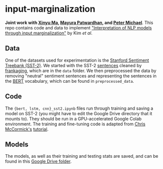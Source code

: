 # input-marginalization
**Joint work with [Xinyu Ma](https://github.com/maxinY), [Mayura Patwardhan](https://github.com/mayapatward), and [Peter Michael](https://github.com/ptrmcl)**. This repo contains code and data to implement ["Interpretation of NLP models through input marginalization"](https://www.aclweb.org/anthology/2020.emnlp-main.255/) by Kim *et al*.

## Data

One of the datasets used for experimentation is the [Stanford Sentiment Treebank (SST-2)](https://www.kaggle.com/atulanandjha/stanford-sentiment-treebank-v2-sst2). We started with the SST-2 [sentences](https://github.com/frankaging/SST2-Sentence) cleaned by [frankaging](https://github.com/frankaging), which are in the `data` folder. We then preprocessed the data by removing "neutral" sentiment sentences and representing the sentences in the [BERT](https://huggingface.co/transformers/model_doc/bert.html) vocabulary, which can be found in `preprocessed_data`. 

## Code

The `{bert, lstm, cnn}_sst2.ipynb` files run through training and saving a model on SST-2 (you might have to edit the Google Drive directory that it mounts to). They should be run in a GPU-accelerated Google Colab environment. The training and fine-tuning code is adapted from [Chris McCormick's](https://mccormickml.com/) [tutorial](https://mccormickml.com/2019/07/22/BERT-fine-tuning/). 

## Models

The models, as well as their training and testing stats are saved, and can be found in this [Google Drive folder](https://drive.google.com/drive/folders/1j7VFnPhvn9Yg3fjx1flCQy3tHZlUs0mi?usp=sharing).

